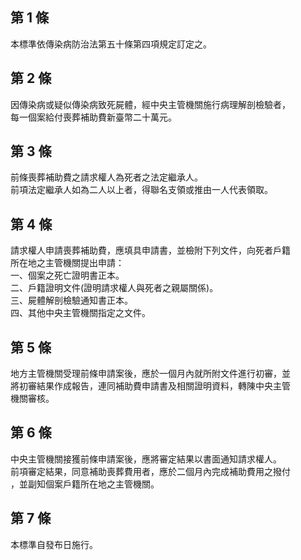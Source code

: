第 1 條
-------
本標準依傳染病防治法第五十條第四項規定訂定之。

第 2 條
-------
因傳染病或疑似傳染病致死屍體，經中央主管機關施行病理解剖檢驗者，  
每一個案給付喪葬補助費新臺幣二十萬元。

第 3 條
-------
前條喪葬補助費之請求權人為死者之法定繼承人。  
前項法定繼承人如為二人以上者，得聯名支領或推由一人代表領取。

第 4 條
-------
請求權人申請喪葬補助費，應填具申請書，並檢附下列文件，向死者戶籍  
所在地之主管機關提出申請：  
一、個案之死亡證明書正本。  
二、戶籍證明文件(證明請求權人與死者之親屬關係)。  
三、屍體解剖檢驗通知書正本。  
四、其他中央主管機關指定之文件。

第 5 條
-------
地方主管機關受理前條申請案後，應於一個月內就所附文件進行初審，並  
將初審結果作成報告，連同補助費申請書及相關證明資料，轉陳中央主管  
機關審核。

第 6 條
-------
中央主管機關接獲前條申請案後，應將審定結果以書面通知請求權人。  
前項審定結果，同意補助喪葬費用者，應於二個月內完成補助費用之撥付  
，並副知個案戶籍所在地之主管機關。

第 7 條
-------
本標準自發布日施行。

